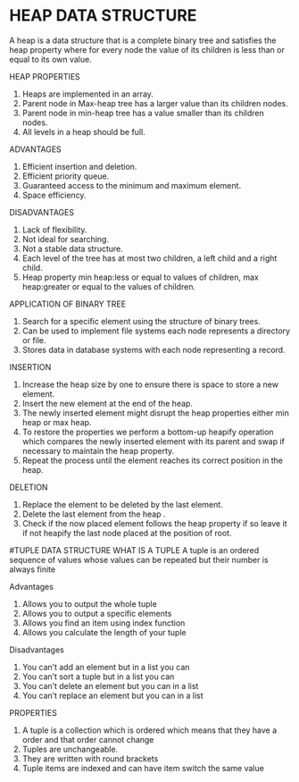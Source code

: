 # HEAP DATA STRUCTURE

A heap is a data structure that is a complete binary tree and satisfies the heap property where for every node the value of its children is less than or equal to its own value.

HEAP PROPERTIES
1. Heaps are implemented in an array.
2. Parent node in Max-heap tree has a larger value than its children nodes.
3. Parent node in min-heap tree has a value smaller than its children nodes.
4. All levels in a heap should be full.

ADVANTAGES
1. Efficient insertion and deletion.
2. Efficient priority queue.
3. Guaranteed access to the minimum and maximum element.
4. Space efficiency.

DISADVANTAGES
1. Lack of flexibility.
2. Not ideal for searching.
3. Not a stable data structure.
4. Each level  of the tree has at most two children, a left child and a right child.
5. Heap property min heap:less or equal to values of children, max heap:greater or equal to the values of children.

APPLICATION OF BINARY TREE
1. Search for a specific element using the structure of binary trees.
2. Can be used to implement file systems each node represents a directory or file.
3. Stores data in database systems with each node representing a record.

INSERTION
1. Increase the heap size by one to ensure there is space to store a new element.
2. Insert the new element at the end of the heap.
3. The newly inserted element might disrupt the heap properties either min heap or max heap.
4. To restore the properties we perform a bottom-up heapify operation which compares the newly inserted element with its parent and swap if necessary to maintain the heap property.
5. Repeat the process until the element reaches its correct position in the heap.

DELETION
1. Replace the element to be deleted by the last element.
2. Delete the last element from the heap .
3. Check if the now placed element follows the heap property  if so leave it if not heapify the last node placed at the position of root.

#TUPLE DATA STRUCTURE
WHAT IS A TUPLE
 A tuple is an ordered sequence of values whose values can be repeated but their number is always finite

Advantages
1. Allows you to output the whole tuple
2. Allows you to output a specific elements
3. Allows you find an item using index function
4. Allows you calculate the length of your tuple

Disadvantages
1. You can’t add an element but in a list you can
2. You can’t sort a tuple but in a list you can
3. You can’t delete an element but you can in a list
4. You can’t replace an element but you can in a list

PROPERTIES
1. A tuple is a collection which is ordered which means that they have a order and that order cannot change
2. Tuples are unchangeable.
3. They are written with round brackets
4. Tuple items are indexed and can have item switch the same value



